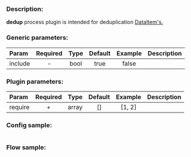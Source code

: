 ### Description:

**dedup** process plugin is intended for deduplication
[DataItem's.](https://github.com/livelace/gosquito/blob/master/docs/data.md)


### Generic parameters:

| Param   | Required | Type | Default | Example | Description |
|:--------|:--------:|:----:|:-------:|:-------:|:------------|
| include |    -     | bool |  true   |  false  |             |


### Plugin parameters:

| Param   | Required | Type  | Default | Example | Description |
|:--------|:--------:|:-----:|:-------:|:-------:|:------------|
| require |    +     | array |   []    | [1, 2]  |             |

### Config sample:

```toml

```

### Flow sample:

```yaml
```

